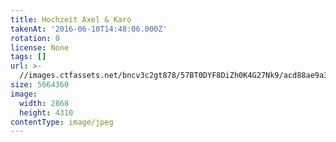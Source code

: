 ```yaml
---
title: Hochzeit Axel & Karo
takenAt: '2016-06-10T14:48:06.000Z'
rotation: 0
license: None
tags: []
url: >-
  //images.ctfassets.net/bncv3c2gt878/57BT0DYF8DiZh0K4G27Nk9/acd88ae9a391e282ec3f75763024fade/hochzeit-axel--karo_28073880452_o
size: 5664360
image:
  width: 2868
  height: 4310
contentType: image/jpeg
---
```


